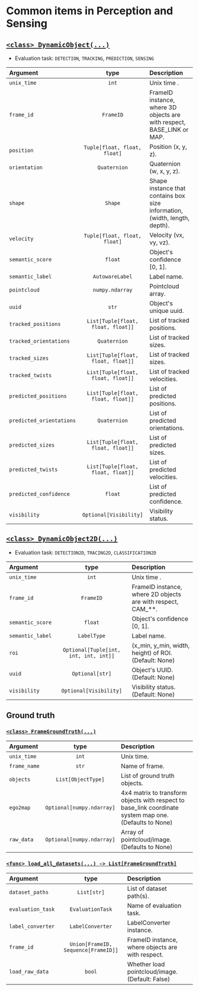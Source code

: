 # Common items in Perception and Sensing

## [`<class> DynamicObject(...)`](../../perception_eval/perception_eval/object/object3d.py)

- Evaluation task: `DETECTION`, `TRACKING`, `PREDICTION`, `SENSING`

| Argument                 |                type                | Description                                                                |
| :----------------------- | :--------------------------------: | :------------------------------------------------------------------------- |
| `unix_time`              |               `int`                | Unix time .                                                                |
| `frame_id`               |             `FrameID`              | FrameID instance, where 3D objects are with respect, BASE_LINK or MAP.     |
| `position`               |    `Tuple[float, float, float]`    | Position (x, y, z).                                                        |
| `orientation`            |            `Quaternion`            | Quaternion (w, x, y, z).                                                   |
| `shape`                  |              `Shape`               | Shape instance that contains box size information, (width, length, depth). |
| `velocity`               |    `Tuple[float, float, float]`    | Velocity (vx, vy, vz).                                                     |
| `semantic_score`         |              `float`               | Object's confidence [0, 1].                                                |
| `semantic_label`         |          `AutowareLabel`           | Label name.                                                                |
| `pointcloud`             |          `numpy.ndarray`           | Pointcloud array.                                                          |
| `uuid`                   |               `str`                | Object's unique uuid.                                                      |
| `tracked_positions`      | `List[Tuple[float, float, float]]` | List of tracked positions.                                                 |
| `tracked_orientations`   |            `Quaternion`            | List of tracked sizes.                                                     |
| `tracked_sizes`          | `List[Tuple[float, float, float]]` | List of tracked sizes.                                                     |
| `tracked_twists`         | `List[Tuple[float, float, float]]` | List of tracked velocities.                                                |
| `predicted_positions`    | `List[Tuple[float, float, float]]` | List of predicted positions.                                               |
| `predicted_orientations` |            `Quaternion`            | List of predicted orientations.                                            |
| `predicted_sizes`        | `List[Tuple[float, float, float]]` | List of predicted sizes.                                                   |
| `predicted_twists`       | `List[Tuple[float, float, float]]` | List of predicted velocities.                                              |
| `predicted_confidence`   |              `float`               | List of predicted confidence.                                              |
| `visibility`             |       `Optional[Visibility]`       | Visibility status.                                                         |

## [`<class> DynamicObject2D(...)`](../../perception_eval/perception_eval/object/object2d.py)

- Evaluation task: `DETECTION2D`, `TRACING2D`, `CLASSIFICATION2D`

| Argument         |                 type                  | Description                                                     |
| :--------------- | :-----------------------------------: | :-------------------------------------------------------------- |
| `unix_time`      |                 `int`                 | Unix time .                                                     |
| `frame_id`       |               `FrameID`               | FrameID instance, where 2D objects are with respect, CAM\_\*\*. |
| `semantic_score` |                `float`                | Object's confidence [0, 1].                                     |
| `semantic_label` |              `LabelType`              | Label name.                                                     |
| `roi`            | `Optional[Tuple[int, int, int, int]]` | (x_min, y_min, width, height) of ROI. (Default: None)           |
| `uuid`           |            `Optional[str]`            | Object's UUID. (Default: None)                                  |
| `visibility`     |        `Optional[Visibility]`         | Visibility status. (Default: None)                              |

## Ground truth

### [`<class> FrameGroundTruth(...)`](../../perception_eval/perception_eval/dataset/ground_truth.py)

| Argument     |           type            | Description                                                                                             |
| :----------- | :-----------------------: | :------------------------------------------------------------------------------------------------------ |
| `unix_time`  |           `int`           | Unix time.                                                                                              |
| `frame_name` |           `str`           | Name of frame.                                                                                          |
| `objects`    |    `List[ObjectType]`     | List of ground truth objects.                                                                           |
| `ego2map`    | `Optional[numpy.ndarray]` | 4x4 matrix to transform objects with respect to base_link coordinate system map one. (Defaults to None) |
| `raw_data`   | `Optional[numpy.ndarray]` | Array of pointcloud/image. (Defaults to None)                                                           |

### [`<func> load_all_datasets(...) -> List[FrameGroundTruth]`](../../perception_eval/perception_eval/dataset/load.py)

| Argument          |                type                 | Description                                       |
| :---------------- | :---------------------------------: | :------------------------------------------------ |
| `dataset_paths`   |             `List[str]`             | List of dataset path(s).                          |
| `evaluation_task` |          `EvaluationTask`           | Name of evaluation task.                          |
| `label_converter` |          `LabelConverter`           | LabelConverter instance.                          |
| `frame_id`        | `Union[FrameID, Sequence[FrameID]]` | FrameID instance, where objects are with respect. |
| `load_raw_data`   |               `bool`                | Whether load pointcloud/image. (Default: False)   |
